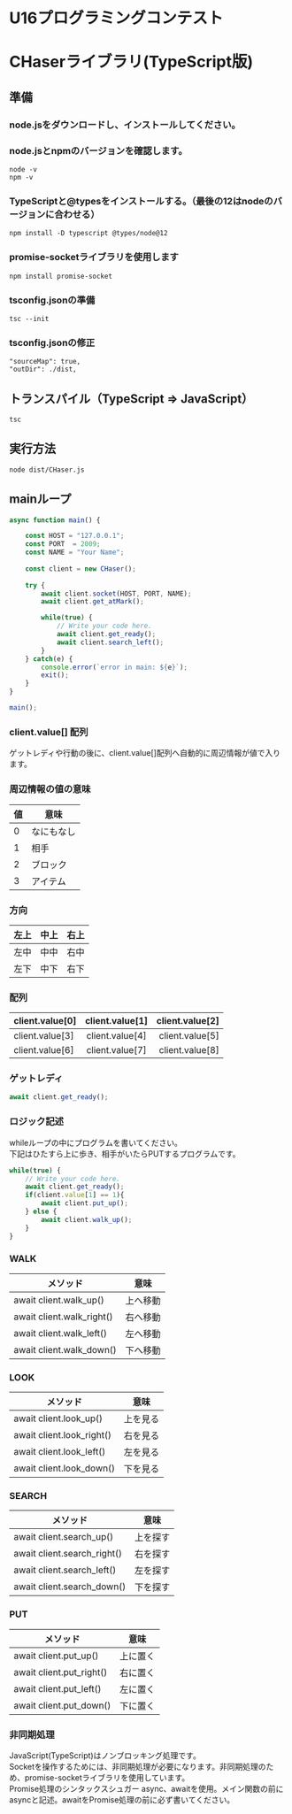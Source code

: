 # U16プログラミングコンテスト
# CHaserライブラリ(TypeScript版)

## 準備

### node.jsをダウンロードし、インストールしてください。  
### node.jsとnpmのバージョンを確認します。  
```
node -v
npm -v
```

### TypeScriptと@typesをインストールする。（最後の12はnodeのバージョンに合わせる）
```
npm install -D typescript @types/node@12
```

### promise-socketライブラリを使用します
```
npm install promise-socket
```

### tsconfig.jsonの準備
```
tsc --init
```

### tsconfig.jsonの修正
```
"sourceMap": true,
"outDir": ./dist,
```

## トランスパイル（TypeScript => JavaScript）
```
tsc
```


## 実行方法
```
node dist/CHaser.js
```

## mainループ
```TypeScript
async function main() {

    const HOST = "127.0.0.1";
    const PORT  = 2009;
    const NAME = "Your Name";
    
    const client = new CHaser();
    
    try {
        await client.socket(HOST, PORT, NAME);
        await client.get_atMark();

        while(true) {
            // Write your code here.
            await client.get_ready();
            await client.search_left();
        }
    } catch(e) {
        console.error(`error in main: ${e}`);
        exit();
    }
}

main();
```

### client.value[] 配列
ゲットレディや行動の後に、client.value[]配列へ自動的に周辺情報が値で入ります。  

### 周辺情報の値の意味
| 値 | 意味 |
----|----
| 0 | なにもなし |
| 1 | 相手 |
| 2 | ブロック |
| 3 | アイテム |

### 方向
|左上|中上|右上|
|:---|:---:|---:|
|左中 |中中 |右中 |
|左下 |中下 |右下 |

### 配列
| client.value[0] | client.value[1] | client.value[2] |  
|:---|:---:|---:|
| client.value[3] | client.value[4] | client.value[5] |  
| client.value[6] | client.value[7] | client.value[8] |  
  
 

### ゲットレディ
```TypeScript
await client.get_ready();  
```

### ロジック記述
whileループの中にプログラムを書いてください。  
下記はひたすら上に歩き、相手がいたらPUTするプログラムです。
```TypeScript
while(true) {
    // Write your code here.
    await client.get_ready();
    if(client.value[1] == 1){
        await client.put_up();
    } else {
        await client.walk_up();
    }
}
```

### WALK
| メソッド | 意味 |
----|----
| await client.walk_up() | 上へ移動 |
| await client.walk_right() | 右へ移動 |
| await client.walk_left() | 左へ移動 |
| await client.walk_down() | 下へ移動 |

### LOOK
| メソッド | 意味 |
----|----
| await client.look_up() | 上を見る |
| await client.look_right() | 右を見る |
| await client.look_left() | 左を見る |
| await client.look_down() | 下を見る |

### SEARCH
| メソッド | 意味 |
----|----
| await client.search_up() | 上を探す |
| await client.search_right() | 右を探す |
| await client.search_left() | 左を探す |
| await client.search_down() | 下を探す |

### PUT
| メソッド | 意味 |
----|----
| await client.put_up() | 上に置く |
| await client.put_right() | 右に置く |
| await client.put_left() | 左に置く |
| await client.put_down() | 下に置く |



### 非同期処理
JavaScript(TypeScript)はノンブロッキング処理です。  
Socketを操作するためには、非同期処理が必要になります。非同期処理のため、promise-socketライブラリを使用しています。  
Promise処理のシンタックスシュガー async、awaitを使用。メイン関数の前にasyncと記述。awaitをPromise処理の前に必ず書いてください。  
